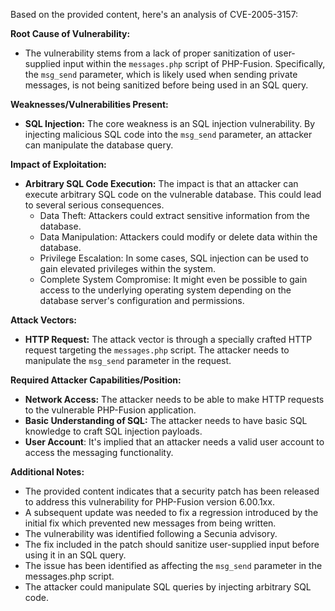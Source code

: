 Based on the provided content, here's an analysis of CVE-2005-3157:

**Root Cause of Vulnerability:**

- The vulnerability stems from a lack of proper sanitization of user-supplied input within the `messages.php` script of PHP-Fusion. Specifically, the `msg_send` parameter, which is likely used when sending private messages, is not being sanitized before being used in an SQL query.

**Weaknesses/Vulnerabilities Present:**

- **SQL Injection:** The core weakness is an SQL injection vulnerability. By injecting malicious SQL code into the `msg_send` parameter, an attacker can manipulate the database query.

**Impact of Exploitation:**

- **Arbitrary SQL Code Execution:** The impact is that an attacker can execute arbitrary SQL code on the vulnerable database. This could lead to several serious consequences.
    - Data Theft: Attackers could extract sensitive information from the database.
    - Data Manipulation: Attackers could modify or delete data within the database.
    - Privilege Escalation: In some cases, SQL injection can be used to gain elevated privileges within the system.
    - Complete System Compromise: It might even be possible to gain access to the underlying operating system depending on the database server's configuration and permissions.

**Attack Vectors:**

- **HTTP Request:** The attack vector is through a specially crafted HTTP request targeting the `messages.php` script. The attacker needs to manipulate the `msg_send` parameter in the request.

**Required Attacker Capabilities/Position:**

- **Network Access:** The attacker needs to be able to make HTTP requests to the vulnerable PHP-Fusion application.
- **Basic Understanding of SQL:** The attacker needs to have basic SQL knowledge to craft SQL injection payloads.
- **User Account**: It's implied that an attacker needs a valid user account to access the messaging functionality.

**Additional Notes:**
- The provided content indicates that a security patch has been released to address this vulnerability for PHP-Fusion version 6.00.1xx.
- A subsequent update was needed to fix a regression introduced by the initial fix which prevented new messages from being written.
- The vulnerability was identified following a Secunia advisory.
- The fix included in the patch should sanitize user-supplied input before using it in an SQL query.
- The issue has been identified as affecting the `msg_send` parameter in the messages.php script.
- The attacker could manipulate SQL queries by injecting arbitrary SQL code.